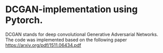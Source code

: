 # DCGAN-implementation using Pytorch.
DCGAN stands for deep convolutional Generative Adversarial Networks.
The code was implemented based on the following paper  
  https://arxiv.org/pdf/1511.06434.pdf

